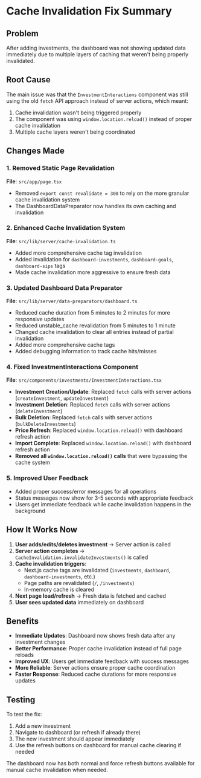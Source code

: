 # Cache Invalidation Fix Summary

## Problem
After adding investments, the dashboard was not showing updated data immediately due to multiple layers of caching that weren't being properly invalidated.

## Root Cause
The main issue was that the `InvestmentInteractions` component was still using the old `fetch` API approach instead of server actions, which meant:
1. Cache invalidation wasn't being triggered properly
2. The component was using `window.location.reload()` instead of proper cache invalidation
3. Multiple cache layers weren't being coordinated

## Changes Made

### 1. Removed Static Page Revalidation
**File**: `src/app/page.tsx`
- Removed `export const revalidate = 300` to rely on the more granular cache invalidation system
- The DashboardDataPreparator now handles its own caching and invalidation

### 2. Enhanced Cache Invalidation System
**File**: `src/lib/server/cache-invalidation.ts`
- Added more comprehensive cache tag invalidation
- Added invalidation for `dashboard-investments`, `dashboard-goals`, `dashboard-sips` tags
- Made cache invalidation more aggressive to ensure fresh data

### 3. Updated Dashboard Data Preparator
**File**: `src/lib/server/data-preparators/dashboard.ts`
- Reduced cache duration from 5 minutes to 2 minutes for more responsive updates
- Reduced unstable_cache revalidation from 5 minutes to 1 minute
- Changed cache invalidation to clear all entries instead of partial invalidation
- Added more comprehensive cache tags
- Added debugging information to track cache hits/misses

### 4. Fixed InvestmentInteractions Component
**File**: `src/components/investments/InvestmentInteractions.tsx`
- **Investment Creation/Update**: Replaced `fetch` calls with server actions (`createInvestment`, `updateInvestment`)
- **Investment Deletion**: Replaced `fetch` calls with server actions (`deleteInvestment`)
- **Bulk Deletion**: Replaced `fetch` calls with server actions (`bulkDeleteInvestments`)
- **Price Refresh**: Replaced `window.location.reload()` with dashboard refresh action
- **Import Complete**: Replaced `window.location.reload()` with dashboard refresh action
- **Removed all `window.location.reload()` calls** that were bypassing the cache system

### 5. Improved User Feedback
- Added proper success/error messages for all operations
- Status messages now show for 3-5 seconds with appropriate feedback
- Users get immediate feedback while cache invalidation happens in the background

## How It Works Now

1. **User adds/edits/deletes investment** → Server action is called
2. **Server action completes** → `CacheInvalidation.invalidateInvestments()` is called
3. **Cache invalidation triggers**:
   - Next.js cache tags are invalidated (`investments`, `dashboard`, `dashboard-investments`, etc.)
   - Page paths are revalidated (`/`, `/investments`)
   - In-memory cache is cleared
4. **Next page load/refresh** → Fresh data is fetched and cached
5. **User sees updated data** immediately on dashboard

## Benefits

- **Immediate Updates**: Dashboard now shows fresh data after any investment changes
- **Better Performance**: Proper cache invalidation instead of full page reloads
- **Improved UX**: Users get immediate feedback with success messages
- **More Reliable**: Server actions ensure proper cache coordination
- **Faster Response**: Reduced cache durations for more responsive updates

## Testing

To test the fix:
1. Add a new investment
2. Navigate to dashboard (or refresh if already there)
3. The new investment should appear immediately
4. Use the refresh buttons on dashboard for manual cache clearing if needed

The dashboard now has both normal and force refresh buttons available for manual cache invalidation when needed.